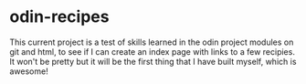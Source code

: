 # odin-recipes
This current project is a test of skills learned in the odin project modules on git and html, to see if I can create an index page with links to a few recipies. It won't be pretty but it will be the first thing that I have built myself, which is awesome! 